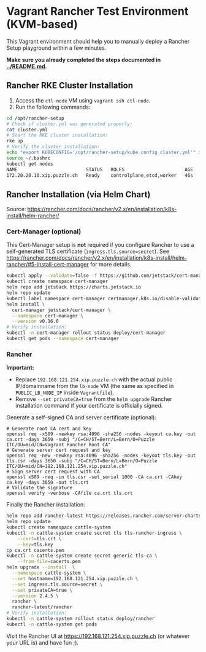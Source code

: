 # Vagrant Rancher Test Environment (KVM-based)
This Vagrant environment should help you to manually deploy a Rancher Setup playground within a few minutes. 

**Make sure you already completed the steps documented in [../README.md](../README.md).**

## Rancher RKE Cluster Installation
1. Access the `ctl-node` VM using `vagrant ssh ctl-node`.
2. Run the following commands:
```bash
cd /opt/rancher-setup
# Check if cluster.yml was generated properly:
cat cluster.yml
# Start the RKE cluster installation:
rke up
# Verify the cluster installation:
echo "export KUBECONFIG='/opt/rancher-setup/kube_config_cluster.yml'" >> /home/vagrant/.bashrc
source ~/.bashrc
kubectl get nodes
NAME                         STATUS   ROLES                      AGE   VERSION
172.20.20.10.xip.puzzle.ch   Ready    controlplane,etcd,worker   46s   v1.17.9
```

## Rancher Installation (via Helm Chart)
Source: https://rancher.com/docs/rancher/v2.x/en/installation/k8s-install/helm-rancher/

### Cert-Manager (optional)
This Cert-Manager setup is **not** required if you configure Rancher to use a self-generated TLS certificate (`ingress.tls.source=secret`). See https://rancher.com/docs/rancher/v2.x/en/installation/k8s-install/helm-rancher/#5-install-cert-manager for more details.

```bash
kubectl apply --validate=false -f https://github.com/jetstack/cert-manager/releases/download/v0.16.0/cert-manager.crds.yaml
kubectl create namespace cert-manager
helm repo add jetstack https://charts.jetstack.io
helm repo update
kubectl label namespace cert-manager certmanager.k8s.io/disable-validation=true
helm install \
  cert-manager jetstack/cert-manager \
  --namespace cert-manager \
  --version v0.16.0
# Verify installation:
kubectl -n cert-manager rollout status deploy/cert-manager
kubectl get pods --namespace cert-manager
```

### Rancher
**Important:** 
- Replace `192.168.121.254.xip.puzzle.ch` with the actual public IP/domainname from the `lb-node` VM (the same as specified in `PUBLIC_LB_NODE_IP` inside `Vagrantfile`).
- Remove `--set privateCA=true` from the `helm upgrade` Rancher installation command if your certificate is officially signed.

Generate a self-signed CA and server certificate (optional):
```
# Generate root CA cert and key
openssl req -x509 -newkey rsa:4096 -sha256 -nodes -keyout ca.key -out ca.crt -days 3650 -subj "/C=CH/ST=Bern/L=Bern/O=Puzzle ITC/OU=mid/CN=Vagrant Rancher Root CA"
# Generate server cert request and key
openssl req -new -newkey rsa:4096 -sha256 -nodes -keyout tls.key -out tls.csr -days 3650 -subj "/C=CH/ST=Bern/L=Bern/O=Puzzle ITC/OU=mid/CN=192.168.121.254.xip.puzzle.ch"
# Sign server cert request with CA
openssl x509 -req -in tls.csr -set_serial 1000 -CA ca.crt -CAkey ca.key -days 3650 -out tls.crt
# Validate the signature
openssl verify -verbose -CAfile ca.crt tls.crt
```

Finally the Rancher installation:

```bash
helm repo add rancher-latest https://releases.rancher.com/server-charts/latest
helm repo update
kubectl create namespace cattle-system
kubectl -n cattle-system create secret tls tls-rancher-ingress \
    --cert=tls.crt \
    --key=tls.key
cp ca.crt cacerts.pem
kubectl -n cattle-system create secret generic tls-ca \
    --from-file=cacerts.pem
helm upgrade --install  \
  --namespace cattle-system \
  --set hostname=192.168.121.254.xip.puzzle.ch \
  --set ingress.tls.source=secret \
  --set privateCA=true \
  --version 2.4.5 \
  rancher \
  rancher-latest/rancher
# Verify installation:
kubectl -n cattle-system rollout status deploy/rancher
kubectl -n cattle-system get pods
```

Visit the Rancher UI at https://192.168.121.254.xip.puzzle.ch (or whatever your URL is) and have fun ;).